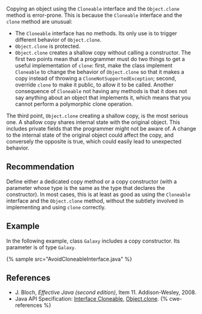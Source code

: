 Copying an object using the `Cloneable` interface and the `Object.clone` method is error-prone. This is because the `Cloneable` interface and the `clone` method are unusual:

* The `Cloneable` interface has no methods. Its only use is to trigger different behavior of `Object.clone`.
* `Object.clone` is protected.
* `Object.clone` creates a shallow copy without calling a constructor.
The first two points mean that a programmer must do two things to get a useful implementation of `clone`: first, make the class implement `Cloneable` to change the behavior of `Object.clone` so that it makes a copy instead of throwing a `CloneNotSupportedException`; second, override `clone` to make it public, to allow it to be called. Another consequence of `Cloneable` not having any methods is that it does not say anything about an object that implements it, which means that you cannot perform a polymorphic clone operation.

The third point, `Object.clone` creating a shallow copy, is the most serious one. A shallow copy shares internal state with the original object. This includes private fields that the programmer might not be aware of. A change to the internal state of the original object could affect the copy, and conversely the opposite is true, which could easily lead to unexpected behavior.


## Recommendation
Define either a dedicated copy method or a copy constructor (with a parameter whose type is the same as the type that declares the constructor). In most cases, this is at least as good as using the `Cloneable` interface and the `Object.clone` method, without the subtlety involved in implementing and using `clone` correctly.


## Example
In the following example, class `Galaxy` includes a copy constructor. Its parameter is of type `Galaxy`.

{% sample src="AvoidCloneableInterface.java" %}

## References
* J. Bloch, *Effective Java (second edition)*, Item 11. Addison-Wesley, 2008.
* Java API Specification: [Interface Cloneable](https://docs.oracle.com/en/java/javase/11/docs/api/java.base/java/lang/Cloneable.html), [Object.clone](https://docs.oracle.com/en/java/javase/11/docs/api/java.base/java/lang/Object.html#clone()).
{% cwe-references %}
